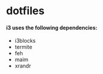 # dotfiles

#### i3 uses the following dependencies:
  - i3blocks
  - termite
  - feh
  - maim
  - xrandr
